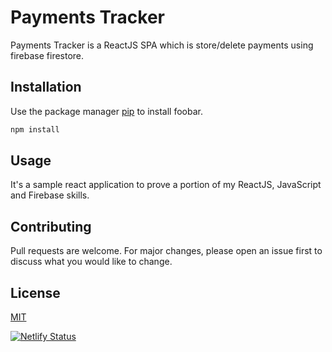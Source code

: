 # Payments Tracker

Payments Tracker is a ReactJS SPA which is store/delete payments using firebase firestore.

## Installation

Use the package manager [pip](https://pip.pypa.io/en/stable/) to install foobar.

```bash
npm install
```

## Usage

It's a sample react application to prove a portion of my ReactJS, JavaScript and Firebase skills.

## Contributing

Pull requests are welcome. For major changes, please open an issue first to discuss what you would like to change.

## License

[MIT](https://choosealicense.com/licenses/mit/)

[![Netlify Status](https://api.netlify.com/api/v1/badges/187ebc9a-be8a-4a13-a2ba-55983e8e382d/deploy-status)](https://app.netlify.com/sites/payments-tracker/deploys)
